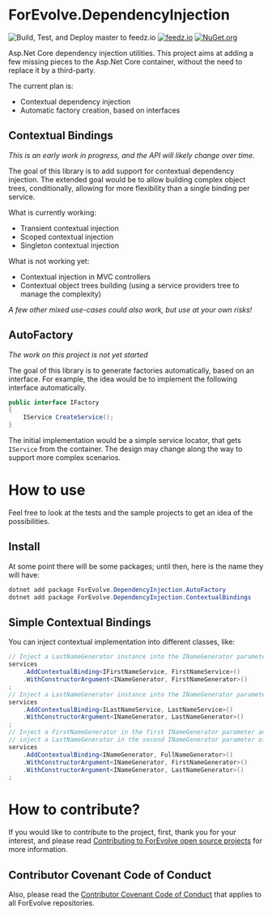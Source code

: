 # ForEvolve.DependencyInjection

![Build, Test, and Deploy master to feedz.io](https://github.com/ForEvolve/ForEvolve.DependencyInjection/workflows/Build,%20Test,%20and%20Deploy%20master%20to%20feedz.io/badge.svg)
[![feedz.io](https://img.shields.io/badge/endpoint.svg?url=https%3A%2F%2Ff.feedz.io%2Fforevolve%2Fdependencyinjection%2Fshield%2FForEvolve.DependencyInjection.ContextualBindings%2Flatest)](https://f.feedz.io/forevolve/dependencyinjection/packages/ForEvolve.DependencyInjection.ContextualBindings/latest/download)
[![NuGet.org](https://img.shields.io/nuget/vpre/ForEvolve.DependencyInjection.ContextualBindings)](https://www.nuget.org/packages/ForEvolve.DependencyInjection.ContextualBindings/)

Asp.Net Core dependency injection utilities. This project aims at adding a few missing pieces to the Asp.Net Core container, without the need to replace it by a third-party.

The current plan is:

-   Contextual dependency injection
-   Automatic factory creation, based on interfaces

## Contextual Bindings

_This is an early work in progress, and the API will likely change over time._

The goal of this library is to add support for contextual dependency injection.
The extended goal would be to allow building complex object trees, conditionally, allowing for more flexibility than a single binding per service.

What is currently working:

-   Transient contextual injection
-   Scoped contextual injection
-   Singleton contextual injection

What is not working yet:

-   Contextual injection in MVC controllers
-   Contextual object trees building (using a service providers tree to manage the complexity)

_A few other mixed use-cases could also work, but use at your own risks!_

## AutoFactory

_The work on this project is not yet started_

The goal of this library is to generate factories automatically, based on an interface.
For example, the idea would be to implement the following interface automatically.

```csharp
public interface IFactory
{
    IService CreateService();
}
```

The initial implementation would be a simple service locator, that gets `IService` from the container. The design may change along the way to support more complex scenarios.

# How to use

Feel free to look at the tests and the sample projects to get an idea of the possibilities.

## Install

At some point there will be some packages; until then, here is the name they will have:

```PowerShell
dotnet add package ForEvolve.DependencyInjection.AutoFactory
dotnet add package ForEvolve.DependencyInjection.ContextualBindings
```

## Simple Contextual Bindings

You can inject contextual implementation into different classes, like:

```csharp
// Inject a LastNameGenerator instance into the INameGenerator parameter of FirstNameService
services
    .AddContextualBinding<IFirstNameService, FirstNameService>()
    .WithConstructorArgument<INameGenerator, FirstNameGenerator>()
;
// Inject a LastNameGenerator instance into the INameGenerator parameter of LastNameService
services
    .AddContextualBinding<ILastNameService, LastNameService>()
    .WithConstructorArgument<INameGenerator, LastNameGenerator>()
;
// Inject a FirstNameGenerator in the first INameGenerator parameter and
// inject a LastNameGenerator in the second INameGenerator parameter of FullNameGenerator.
services
    .AddContextualBinding<INameGenerator, FullNameGenerator>()
    .WithConstructorArgument<INameGenerator, FirstNameGenerator>()
    .WithConstructorArgument<INameGenerator, LastNameGenerator>()
;
```

# How to contribute?

If you would like to contribute to the project, first, thank you for your interest, and please read [Contributing to ForEvolve open source projects](https://github.com/ForEvolve/ForEvolve.DependencyInjection/tree/master/CONTRIBUTING.md) for more information.

## Contributor Covenant Code of Conduct

Also, please read the [Contributor Covenant Code of Conduct](https://github.com/ForEvolve/ForEvolve.DependencyInjection/tree/master/CODE_OF_CONDUCT.md) that applies to all ForEvolve repositories.
